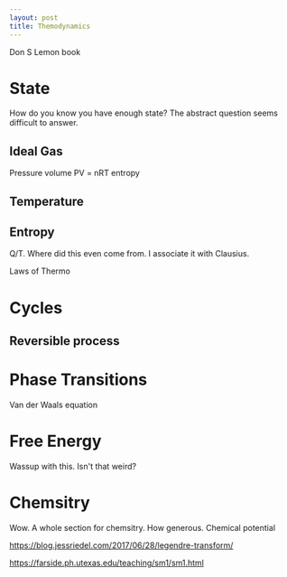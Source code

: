 ```yaml
---
layout: post
title: Themodynamics
---
```


Don S Lemon book

# State

How do you know you have enough state?
The abstract question seems difficult to answer.

## Ideal Gas

Pressure volume
PV = nRT
entropy

## Temperature

## Entropy

Q/T. Where did this even come from. I associate it with Clausius.

Laws of Thermo

# Cycles

## Reversible process

# Phase Transitions

Van der Waals equation

# Free Energy

Wassup with this. Isn't that weird?

# Chemsitry

Wow. A whole section for chemsitry. How generous.
Chemical potential

<https://blog.jessriedel.com/2017/06/28/legendre-transform/>

<https://farside.ph.utexas.edu/teaching/sm1/sm1.html>
